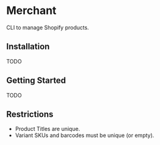 # Merchant

CLI to manage Shopify products.

## Installation

TODO

## Getting Started

TODO

## Restrictions

* Product Titles are unique.
* Variant SKUs and barcodes must be unique (or empty).
